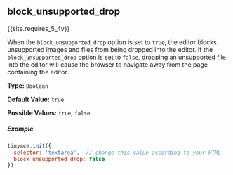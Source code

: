 ## block_unsupported_drop

{{site.requires_5_4v}}

When the `block_unsupported_drop` option is set to `true`, the editor blocks unsupported images and files from being dropped into the editor. If the `block_unsupported_drop` option is set to `false`, dropping an unsupported file into the editor will cause the browser to navigate away from the page containing the editor.

**Type:** `Boolean`

**Default Value:** `true`

**Possible Values:** `true`, `false`

##### Example

```js
tinymce.init({
  selector: 'textarea',  // change this value according to your HTML
  block_unsupported_drop: false
});
```
